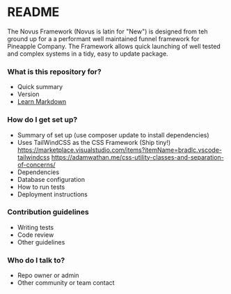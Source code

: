 # README #

The Novus Framework (Novus is latin for "New") is designed from teh ground up for a a performant well maintained funnel framework for Pineapple Company. The Framework allows quick launching of well tested 
and complex systems in a tidy, easy to update package.

### What is this repository for? ###

* Quick summary
* Version
* [Learn Markdown](https://bitbucket.org/tutorials/markdowndemo)

### How do I get set up? ###

* Summary of set up (use composer update to install dependencies)
* Uses TailWindCSS as the CSS Framework (Ship tiny!) 
  https://marketplace.visualstudio.com/items?itemName=bradlc.vscode-tailwindcss
  https://adamwathan.me/css-utility-classes-and-separation-of-concerns/
* Dependencies
* Database configuration
* How to run tests
* Deployment instructions

### Contribution guidelines ###

* Writing tests
* Code review
* Other guidelines

### Who do I talk to? ###

* Repo owner or admin
* Other community or team contact